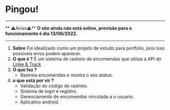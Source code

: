 # Pingou!

------------
** ⚠️Aviso⚠️**
	**O site ainda não está online, previsão para o funcionamento é dia 13/06/2022.**

------------


1. **Sobre**
	Foi idealizado como um projeto de estudo para portfolio, pois isso possiveis erros podem aparecer.
2. **O que é ?**
	É um sistema de rastreio de encomendas que utiliza a API do [Linke & Track](https://linketrack.com/ "Linke & Track")
3. **O que faz ?**
	- Rastreia encomendas e mostra o seu status.
4. **o que está por vir ?**
	- Validação do código de rastreio.
	- Sistema de login e registro.
	- Gerenciamento de encomendas vinculada a o usuario.
	- Aplicativo android.
